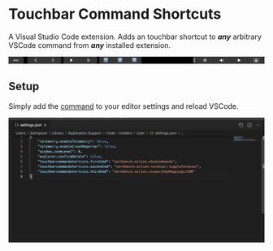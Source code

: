 # Touchbar Command Shortcuts

A Visual Studio Code extension.  Adds an touchbar shortcut to **_any_** arbitrary VSCode command from **_any_** installed extension.

![tb-screenshot](https://github.com/joshspicer/vscode-touchbar-command-shortcuts/blob/main/imgs/tb.png?raw=true)

## Setup

Simply add the [command](https://code.visualstudio.com/api/extension-guides/command) to your editor settings and reload VSCode.

![settings-screenshot](https://github.com/joshspicer/vscode-touchbar-command-shortcuts/blob/main/imgs/settings.png?raw=true)

